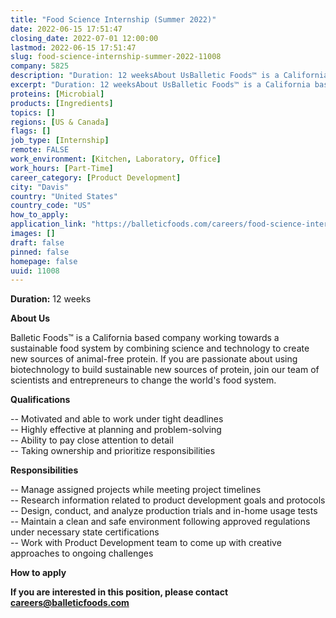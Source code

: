 ```yaml
---
title: "Food Science Internship (Summer 2022)"
date: 2022-06-15 17:51:47
closing_date: 2022-07-01 12:00:00
lastmod: 2022-06-15 17:51:47
slug: food-science-internship-summer-2022-11008
company: 5825
description: "Duration: 12 weeksAbout UsBalletic Foods™ is a California based company working towards a sustainable food system by combining science and technology to create new sources of animal-free protein. If you are passionate about using biotechnology to build sustainable new sources of protein, join our team of scientists and entrepreneurs to change the world’s food system.Qualifications"
excerpt: "Duration: 12 weeksAbout UsBalletic Foods™ is a California based company working towards a sustainable food system by combining science and technology to create new sources of animal-free protein. If you are passionate about using biotechnology to build sustainable new sources of protein, join our team of scientists and entrepreneurs to change the world’s food system.Qualifications"
proteins: [Microbial]
products: [Ingredients]
topics: []
regions: [US & Canada]
flags: []
job_type: [Internship]
remote: FALSE
work_environment: [Kitchen, Laboratory, Office]
work_hours: [Part-Time]
career_category: [Product Development]
city: "Davis"
country: "United States"
country_code: "US"
how_to_apply: 
application_link: "https://balleticfoods.com/careers/food-science-internship/"
images: []
draft: false
pinned: false
homepage: false
uuid: 11008
---
```

**Duration:** 12 weeks

**About Us**

Balletic Foods™ is a California based company working towards a
sustainable food system by combining science and technology to create
new sources of animal-free protein. If you are passionate about using
biotechnology to build sustainable new sources of protein, join our team
of scientists and entrepreneurs to change the world's food system.

**Qualifications**

-- Motivated and able to work under tight deadlines\
-- Highly effective at planning and problem-solving\
-- Ability to pay close attention to detail\
-- Taking ownership and prioritize responsibilities

**Responsibilities**

-- Manage assigned projects while meeting project timelines\
-- Research information related to product development goals and
protocols\
-- Design, conduct, and analyze production trials and in-home usage
tests\
-- Maintain a clean and safe environment following approved regulations
under necessary state certifications\
-- Work with Product Development team to come up with creative
approaches to ongoing challenges


**How to apply**


**If you are interested in this position, please contact
<careers@balleticfoods.com>**
